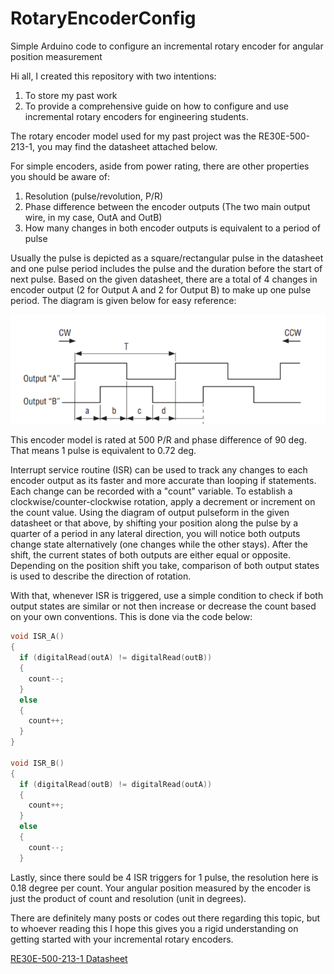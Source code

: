 # RotaryEncoderConfig
Simple Arduino code to configure an incremental rotary encoder for angular position measurement

Hi all, I created this repository with two intentions:
1. To store my past work
2. To provide a comprehensive guide on how to configure and use incremental rotary encoders for engineering students.

The rotary encoder model used for my past project was the RE30E-500-213-1, you may find the datasheet attached below.

For simple encoders, aside from power rating, there are other properties you should be aware of:
1. Resolution (pulse/revolution, P/R)
2. Phase difference between the encoder outputs (The two main output wire, in my case, OutA and OutB)
3. How many changes in both encoder outputs is equivalent to a period of pulse

Usually the pulse is depicted as a square/rectangular pulse in the datasheet and one pulse period includes the pulse and the duration before the start of next pulse. Based on the given datasheet, there are a total of 4 changes in encoder output (2 for Output A and 2 for Output B) to make up one pulse period. The diagram is given below for easy reference:

![Encoder Output](https://github.com/TzeLun/RotaryEncoderConfig/blob/master/EncoderOutput_diagram.PNG)

This encoder model is rated at 500 P/R and phase difference of 90 deg. That means 1 pulse is equivalent to 0.72 deg.

Interrupt service routine (ISR) can be used to track any changes to each encoder output as its faster and more accurate than looping if statements. Each change can be recorded with a "count" variable. To establish a clockwise/counter-clockwise rotation, apply a decrement or increment on the count value. Using the diagram of output pulseform in the given datasheet or that above, by shifting your position along the pulse by a quarter of a period in any lateral direction, you will notice both outputs change state alternatively (one changes while the other stays). After the shift, the current states of both outputs are either equal or opposite. Depending on the position shift you take, comparison of both output states is used to describe the direction of rotation. 

With that, whenever ISR is triggered, use a simple condition to check if both output states are similar or not then increase or decrease the count based on your own conventions. This is done via the code below:

```C++
void ISR_A()
{
  if (digitalRead(outA) != digitalRead(outB))
  {
    count--;
  }
  else
  {
    count++;
  }
}

void ISR_B()
{
  if (digitalRead(outB) != digitalRead(outA))
  {
    count++;
  }
  else
  {
    count--;
  }
 ```

Lastly, since there sould be 4 ISR triggers for 1 pulse, the resolution here is 0.18 degree per count. Your angular position measured by the encoder is just the product of count and resolution (unit in degrees).

There are definitely many posts or codes out there regarding this topic, but to whoever reading this I hope this gives you a rigid understanding on getting started with your incremental rotary encoders.

[RE30E-500-213-1 Datasheet](https://www.digchip.com/datasheets/parts/datasheet/4413/RE30E-500-213-1-pdf.php)
